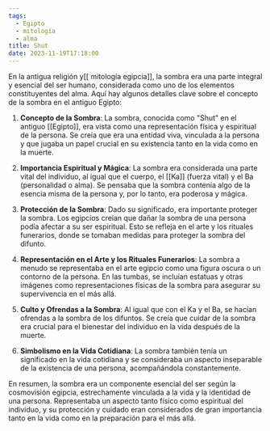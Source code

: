```yaml
---
tags:
  - Egipto
  - mitología
  - alma
title: Shut
date: 2023-11-19T17:18:00
---
```

En la antigua religión y[[ mitología egipcia]], la sombra era una parte integral y esencial del ser humano, considerada como uno de los elementos constituyentes del alma. Aquí hay algunos detalles clave sobre el concepto de la sombra en el antiguo Egipto:

1. **Concepto de la Sombra**: La sombra, conocida como "Shut" en el antiguo [[Egipto]], era vista como una representación física y espiritual de la persona. Se creía que era una entidad viva, vinculada a la persona y que jugaba un papel crucial en su existencia tanto en la vida como en la muerte.

2. **Importancia Espiritual y Mágica**: La sombra era considerada una parte vital del individuo, al igual que el cuerpo, el [[Ka]] (fuerza vital) y el Ba (personalidad o alma). Se pensaba que la sombra contenía algo de la esencia misma de la persona y, por lo tanto, era poderosa y mágica.

3. **Protección de la Sombra**: Dado su significado, era importante proteger la sombra. Los egipcios creían que dañar la sombra de una persona podía afectar a su ser espiritual. Esto se refleja en el arte y los rituales funerarios, donde se tomaban medidas para proteger la sombra del difunto.

4. **Representación en el Arte y los Rituales Funerarios**: La sombra a menudo se representaba en el arte egipcio como una figura oscura o un contorno de la persona. En las tumbas, se incluían estatuas y otras imágenes como representaciones físicas de la sombra para asegurar su supervivencia en el más allá.

5. **Culto y Ofrendas a la Sombra**: Al igual que con el Ka y el Ba, se hacían ofrendas a la sombra de los difuntos. Se creía que cuidar de la sombra era crucial para el bienestar del individuo en la vida después de la muerte.

6. **Simbolismo en la Vida Cotidiana**: La sombra también tenía un significado en la vida cotidiana y se consideraba un aspecto inseparable de la existencia de una persona, acompañándola constantemente.

En resumen, la sombra era un componente esencial del ser según la cosmovisión egipcia, estrechamente vinculada a la vida y la identidad de una persona. Representaba un aspecto tanto físico como espiritual del individuo, y su protección y cuidado eran considerados de gran importancia tanto en la vida como en la preparación para el más allá.